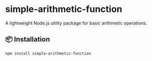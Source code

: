 # simple-arithmetic-function

A lightweight Node.js utility package for basic arithmetic operations.

## 📦 Installation

```bash
npm install simple-arithmetic-function
